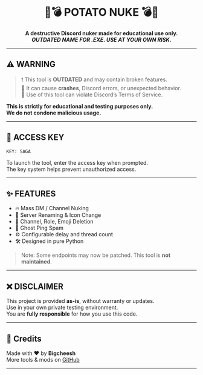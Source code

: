 <h1 align="center">
  🥔💣 POTATO NUKE 💣🥔
</h1>

<p align="center">
  <b>A destructive Discord nuker made for educational use only.</b><br>
  <b><i>OUTDATED NAME FOR .EXE. USE AT YOUR OWN RISK.</i></b>
</p>

---

## ⚠️ WARNING

> ❗ This tool is **OUTDATED** and may contain broken features.  
> 🧨 It can cause **crashes**, Discord errors, or unexpected behavior.  
> 🚫 Use of this tool can violate Discord’s Terms of Service.

**This is strictly for educational and testing purposes only.  
We do not condone malicious usage.**

---

## 🔐 ACCESS KEY

```
KEY: SAGA
```

To launch the tool, enter the access key when prompted.  
The key system helps prevent unauthorized access.

---

## ✨ FEATURES

- 🔥 Mass DM / Channel Nuking  
- 🔄 Server Renaming & Icon Change  
- 🚫 Channel, Role, Emoji Deletion  
- 👻 Ghost Ping Spam  
- ⚙️ Configurable delay and thread count  
- 🛠️ Designed in pure Python

> Note: Some endpoints may now be patched. This tool is **not maintained**.

---

## ❌ DISCLAIMER

This project is provided **as-is**, without warranty or updates.  
Use in your own private testing environment.  
You are **fully responsible** for how you use this code.

---

## 📎 Credits

Made with ❤️ by **Bigcheesh**  
More tools & mods on [GitHub](https://github.com/bigcheesh)

---
